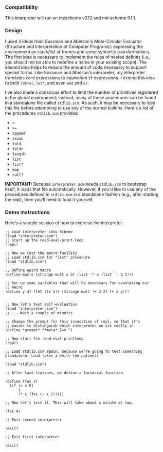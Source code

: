 ### Compatibility

This interpreter will run on mzscheme v372 and mit-scheme 9.1.1. 

### Design

I used 2 ideas from Sussman and Abelson's Meta-Circular Evaluator (Structure and Interpretation of Computer Programs): expressing
the environment as stack/list of frames and using syntactic transformations. The first idea is necessary to implement the rules of nested defines (i.e., you should not be able to redefine a name in your existing scope). The second idea helps to reduce the amount of code necessary to support special forms. Like Sussman and Abelson's interpreter, my interpreter translates `cond` expressions to equivalent `if` expressions. I extend this idea to both `letrec`, `let*`, and even `and` and `or`.

I've also made a conscious effort to limit the number of primitives registered in the global environment; instead, many of
these procedures can be found in a standalone file called `stdlib.scm`. As such, it may be necessary to load this file before attempting to use any of the normal builtins. Here's a list of the procedures `stdlib.scm` provides:

 * `<`
 * `>=`
 * `append`
 * `assoc`
 * `fold`
 * `foldr`
 * `length`
 * `list`
 * `list?`
 * `map`
 * `null?`

__IMPORTANT:__ Because `interpreter.scm` needs `stdlib.scm` to
bootstrap itself, it loads that file automatically. However, if
you'd like to use any of the procedures defined in `stdlib.scm` in a standalone fashion (e.g., after starting the repl), then you'll need to load it yourself.

### Demo instructions

Here's a sample session of how to exercise the interpreter.


    ;; Load interpreter into Scheme
    (load "interpreter.scm")
    ;; Start up the read-eval-print-loop
    (repl)
    
    ;; Now we test the macro facility
    ;; Load stdlib.scm for "list" procedure
    (load "stdlib.scm")
    
    ;; Define weird macro
    (define-macro (strange-mult a b) (list '* a (list '- b 1)))
    
    ;; Set up some variables that will be necessary for evaulating our
    ;; macro
    (define y 3) (let ((x 5)) (strange-mult (+ 3 2) (+ x y)))
    
    
    ;; Now let's test self-evaluation
    (load "interpreter.scm")
    ;; ... Wait a couple of minutes
    
    ;; Change the prompt for this invocation of repl, so that it's
    ;; easier to distinguish which interpreter we are really in
    (define *prompt* "*meta* ]=> ")
    
    ;; Now start the read-eval-printloop
    (repl)
    
    ;; Load stdlib.scm again, because we're going to test something standalone. Load takes a while (be patient)
    
    (load "stdlib.scm")
    
    ;; After load finishes, we define a factorial function
    
    (define (fac x)
      (if (= x 0)
          1
          (* x (fac (- x 1)))))
    
    ;; Now let's test it. This will take about a minute or two.
    
    (fac 4)
    
    ;; Exit second interpreter
    
    (exit)
    
    ;; Exit first interpreter
    
    (exit)

